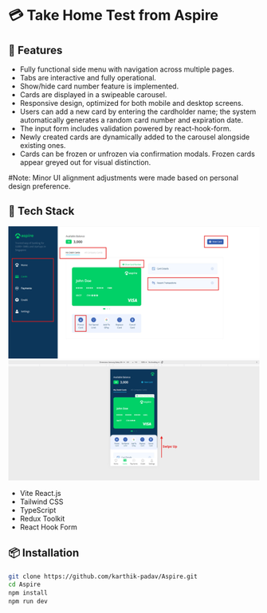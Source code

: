 # 💳 Take Home Test from Aspire

## 🚀 Features

- Fully functional side menu with navigation across multiple pages.
- Tabs are interactive and fully operational.
- Show/hide card number feature is implemented.
- Cards are displayed in a swipeable carousel.
- Responsive design, optimized for both mobile and desktop screens.
- Users can add a new card by entering the cardholder name; the system automatically generates a random card number and expiration date.
- The input form includes validation powered by react-hook-form.
- Newly created cards are dynamically added to the carousel alongside existing ones.
- Cards can be frozen or unfrozen via confirmation modals. Frozen cards appear greyed out for visual distinction.

#Note: Minor UI alignment adjustments were made based on personal design preference.

## 🧱 Tech Stack

![App Screenshot](./screenshot.png)
![App Screenshot](./mobile-screenshot.png)

- Vite React.js
- Tailwind CSS
- TypeScript
- Redux Toolkit
- React Hook Form

## 📦 Installation

```bash
git clone https://github.com/karthik-padav/Aspire.git
cd Aspire
npm install
npm run dev
```
